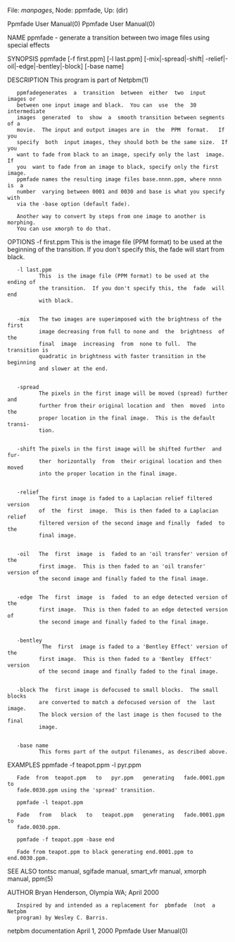 File: *manpages*,  Node: ppmfade,  Up: (dir)

Ppmfade User Manual(0)                                  Ppmfade User Manual(0)



NAME
       ppmfade  -  generate a transition between two image files using special
       effects


SYNOPSIS
       ppmfade   [-f   first.ppm]    [-l    last.ppm]    [-mix|-spread|-shift|
       -relief|-oil|-edge|-bentley|-block] [-base name]


DESCRIPTION
       This program is part of Netpbm(1)

       ppmfadegenerates  a  transition  between  either  two  input  images or
       between one input image and black.  You can  use  the  30  intermediate
       images  generated  to  show  a  smooth transition between segments of a
       movie.  The input and output images are in  the  PPM  format.   If  you
       specify  both  input images, they should both be the same size.  If you
       want to fade from black to an image, specify only the last  image.   If
       you  want to fade from an image to black, specify only the first image.
       ppmfade names the resulting image files base.nnnn.ppm, where nnnn is  a
       number  varying between 0001 and 0030 and base is what you specify with
       via the -base option (default fade).

       Another way to convert by steps from one image to another is  morphing.
       You can use xmorph to do that.


OPTIONS
       -f first.ppm
              This  is the image file (PPM format) to be used at the beginning
              of the transition.  If you don't specify  this,  the  fade  will
              start from black.


       -l last.ppm
              This  is the image file (PPM format) to be used at the ending of
              the transition.  If you don't specify this, the  fade  will  end
              with black.


       -mix   The two images are superimposed with the brightness of the first
              image decreasing from full to none and  the  brightness  of  the
              final  image  increasing  from  none to full.  The transition is
              quadratic in brightness with faster transition in the  beginning
              and slower at the end.


       -spread
              The pixels in the first image will be moved (spread) further and
              further from their original location and  then  moved  into  the
              proper location in the final image.  This is the default transi-
              tion.


       -shift The pixels in the first image will be shifted further  and  fur-
              ther  horizontally  from  their original location and then moved
              into the proper location in the final image.


       -relief
              The first image is faded to a Laplacian relief filtered  version
              of  the  first  image.  This is then faded to a Laplacian relief
              filtered version of the second image and finally  faded  to  the
              final image.


       -oil   The  first  image  is  faded to an 'oil transfer' version of the
              first image.  This is then faded to an 'oil transfer' version of
              the second image and finally faded to the final image.


       -edge  The  first  image  is  faded  to an edge detected version of the
              first image.  This is then faded to an edge detected version  of
              the second image and finally faded to the final image.


       -bentley
               The  first  image is faded to a 'Bentley Effect' version of the
              first image.  This is then faded to a 'Bentley  Effect'  version
              of the second image and finally faded to the final image.


       -block The  first image is defocused to small blocks.  The small blocks
              are converted to match a defocused version of  the  last  image.
              The block version of the last image is then focused to the final
              image.


       -base name
              This forms part of the output filenames, as described above.




EXAMPLES
       ppmfade -f teapot.ppm -l pyr.ppm

       Fade  from  teapot.ppm   to   pyr.ppm   generating   fade.0001.ppm   to
       fade.0030.ppm using the 'spread' transition.

       ppmfade -l teapot.ppm

       Fade   from   black   to   teapot.ppm   generating   fade.0001.ppm   to
       fade.0030.ppm.

       ppmfade -f teapot.ppm -base end

       Fade from teapot.ppm to black generating end.0001.ppm to end.0030.ppm.


SEE ALSO
       tontsc manual, sgifade manual, smart_vfr manual, xmorph manual, ppm(5)



AUTHOR
       Bryan Henderson, Olympia WA; April 2000

       Inspired by and intended as a replacement for  pbmfade  (not  a  Netpbm
       program) by Wesley C. Barris.



netpbm documentation             April 1, 2000          Ppmfade User Manual(0)
